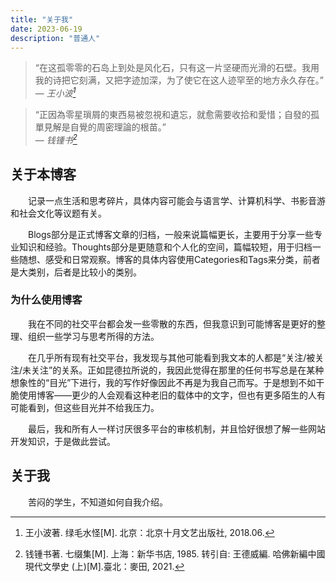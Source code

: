```yaml
---
title: "关于我"
date: 2023-06-19
description: "普通人"
---
```


> “在这孤零零的石岛上到处是风化石，只有这一片坚硬而光滑的石壁。我用我的诗把它刻满，又把字迹加深，为了使它在这人迹罕至的地方永久存在。”<br>
> — <cite>王小波[^1]</cite>


>“正因為零星瑣屑的東西易被忽視和遺忘，就愈需要收拾和愛惜；自發的孤單見解是自覺的周密理論的根苗。”<br>
— <cite>钱锺书[^2]</cite>


[^1]: 王小波著. 绿毛水怪[M]. 北京：北京十月文艺出版社, 2018.06.
[^2]: 钱锺书著. 七缀集[M]. 上海：新华书店, 1985. 转引自: 王德威編. 哈佛新編中國現代文學史 (上)[M].臺北：麥田, 2021.


## 关于本博客 

  记录一点生活和思考碎片，具体内容可能会与语言学、计算机科学、书影音游和社会文化等议题有关。

  Blogs部分是正式博客文章的归档，一般来说篇幅更长，主要用于分享一些专业知识和经验。Thoughts部分是更随意和个人化的空间，篇幅较短，用于归档一些随想、感受和日常观察。博客的具体内容使用Categories和Tags来分类，前者是大类别，后者是比较小的类别。

### 为什么使用博客 

  我在不同的社交平台都会发一些零散的东西，但我意识到可能博客是更好的整理、组织一些学习与思考所得的方法。

  在几乎所有现有社交平台，我发现与其他可能看到我文本的人都是“关注/被关注/未关注”的关系。正如昆德拉所说的，我因此觉得在那里的任何书写总是在某种想象性的“目光”下进行，我的写作好像因此不再是为我自己而写。于是想到不如干脆使用博客——更少的人会观看这种老旧的载体中的文字，但也有更多陌生的人有可能看到，但这些目光并不给我压力。

  最后，我和所有人一样讨厌很多平台的审核机制，并且恰好很想了解一些网站开发知识，于是做此尝试。

## 关于我 

  苦闷的学生，不知道如何自我介绍。